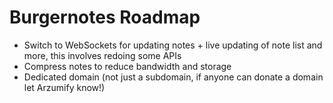 # Burgernotes Roadmap

- Switch to WebSockets for updating notes + live updating of note list and more, this involves redoing some APIs
- Compress notes to reduce bandwidth and storage
- Dedicated domain (not just a subdomain, if anyone can donate a domain let Arzumify know!)
